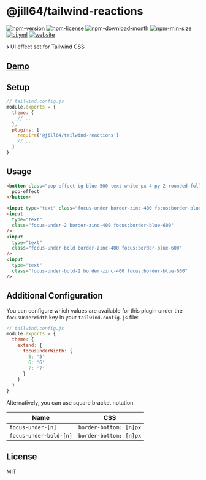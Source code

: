 <!----- BEGIN GHOST DOCS HEADER ----->

# @jill64/tailwind-reactions


<!----- BEGIN GHOST DOCS BADGES ----->
<a href="https://npmjs.com/package/@jill64/tailwind-reactions"><img src="https://img.shields.io/npm/v/@jill64/tailwind-reactions" alt="npm-version" /></a> <a href="https://npmjs.com/package/@jill64/tailwind-reactions"><img src="https://img.shields.io/npm/l/@jill64/tailwind-reactions" alt="npm-license" /></a> <a href="https://npmjs.com/package/@jill64/tailwind-reactions"><img src="https://img.shields.io/npm/dm/@jill64/tailwind-reactions" alt="npm-download-month" /></a> <a href="https://npmjs.com/package/@jill64/tailwind-reactions"><img src="https://img.shields.io/bundlephobia/min/@jill64/tailwind-reactions" alt="npm-min-size" /></a> <a href="https://github.com/jill64/tailwind-reactions/actions/workflows/ci.yml"><img src="https://github.com/jill64/tailwind-reactions/actions/workflows/ci.yml/badge.svg" alt="ci.yml" /></a> <a href="https://tailwind-reactions.jill64.dev"><img src="https://img.shields.io/website?up_message=working&down_message=down&url=https%3A%2F%2Ftailwind-reactions.jill64.dev" alt="website" /></a>
<!----- END GHOST DOCS BADGES ----->


🌀 UI effect set for Tailwind CSS

## [Demo](https://tailwind-reactions.jill64.dev)

<!----- END GHOST DOCS HEADER ----->

## Setup

```js
// tailwind.config.js
module.exports = {
  theme: {
    // ...
  },
  plugins: [
    require('@jill64/tailwind-reactions')
    // ...
  ]
}
```

## Usage

```html
<button class="pop-effect bg-blue-500 text-white px-4 py-2 rounded-full">
  pop-effect
</button>

<input type="text" class="focus-under border-zinc-400 focus:border-blue-600" />
<input
  type="text"
  class="focus-under-2 border-zinc-400 focus:border-blue-600"
/>
<input
  type="text"
  class="focus-under-bold border-zinc-400 focus:border-blue-600"
/>
<input
  type="text"
  class="focus-under-bold-2 border-zinc-400 focus:border-blue-600"
/>
```

## Additional Configuration

You can configure which values are available for this plugin under the `focusUnderWidth` key in your `tailwind.config.js` file:

```js
// tailwind.config.js
module.exports = {
  theme: {
    extend: {
      focusUnderWidth: {
        5: '5'
        6: '6'
        7: '7'
      }
    }
  }
}
```

Alternatively, you can use square bracket notation.

| Name                   | CSS                    |
| ---------------------- | ---------------------- |
| `focus-under-[n]`      | `border-bottom: [n]px` |
| `focus-under-bold-[n]` | `border-bottom: [n]px` |

<!----- BEGIN GHOST DOCS FOOTER ----->

## License

MIT

<!----- END GHOST DOCS FOOTER ----->
